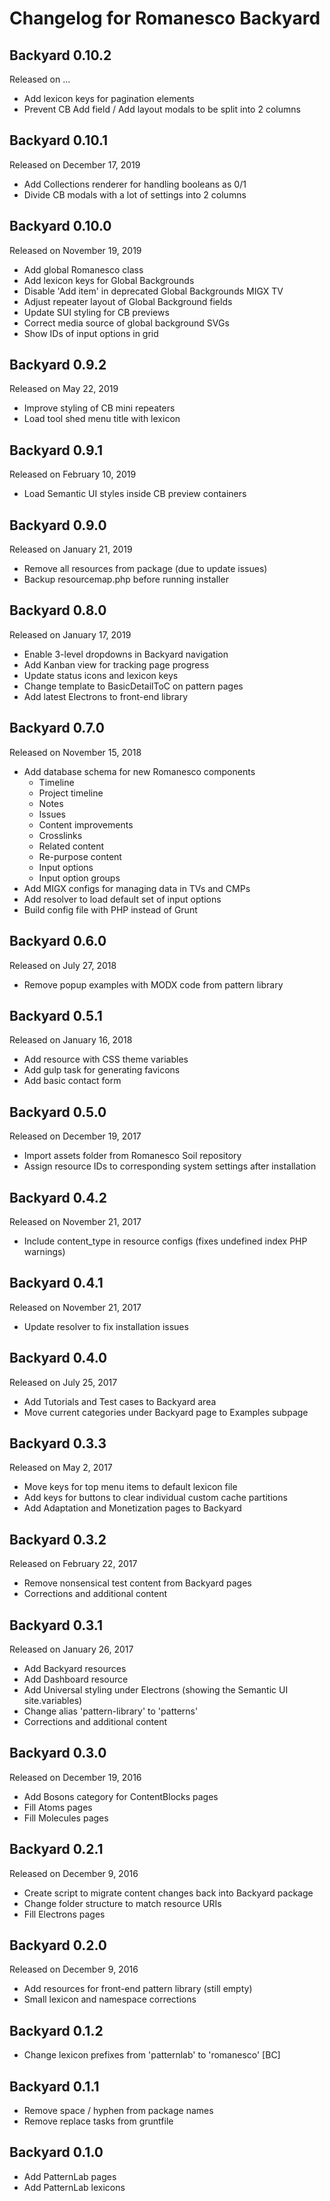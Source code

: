 # Changelog for Romanesco Backyard

## Backyard 0.10.2
Released on ...

- Add lexicon keys for pagination elements
- Prevent CB Add field / Add layout modals to be split into 2 columns

## Backyard 0.10.1
Released on December 17, 2019

- Add Collections renderer for handling booleans as 0/1
- Divide CB modals with a lot of settings into 2 columns

## Backyard 0.10.0
Released on November 19, 2019

- Add global Romanesco class
- Add lexicon keys for Global Backgrounds
- Disable 'Add item' in deprecated Global Backgrounds MIGX TV
- Adjust repeater layout of Global Background fields
- Update SUI styling for CB previews
- Correct media source of global background SVGs
- Show IDs of input options in grid

## Backyard 0.9.2
Released on May 22, 2019

- Improve styling of CB mini repeaters
- Load tool shed menu title with lexicon

## Backyard 0.9.1
Released on February 10, 2019

- Load Semantic UI styles inside CB preview containers

## Backyard 0.9.0
Released on January 21, 2019

- Remove all resources from package (due to update issues)
- Backup resourcemap.php before running installer

## Backyard 0.8.0
Released on January 17, 2019

- Enable 3-level dropdowns in Backyard navigation
- Add Kanban view for tracking page progress
- Update status icons and lexicon keys
- Change template to BasicDetailToC on pattern pages
- Add latest Electrons to front-end library

## Backyard 0.7.0
Released on November 15, 2018

- Add database schema for new Romanesco components
    - Timeline
    - Project timeline
    - Notes
    - Issues
    - Content improvements
    - Crosslinks
    - Related content
    - Re-purpose content
    - Input options
    - Input option groups
- Add MIGX configs for managing data in TVs and CMPs
- Add resolver to load default set of input options
- Build config file with PHP instead of Grunt

## Backyard 0.6.0
Released on July 27, 2018

- Remove popup examples with MODX code from pattern library

## Backyard 0.5.1
Released on January 16, 2018

- Add resource with CSS theme variables
- Add gulp task for generating favicons
- Add basic contact form

## Backyard 0.5.0
Released on December 19, 2017

- Import assets folder from Romanesco Soil repository
- Assign resource IDs to corresponding system settings after installation

## Backyard 0.4.2
Released on November 21, 2017

- Include content_type in resource configs (fixes undefined index PHP warnings)

## Backyard 0.4.1
Released on November 21, 2017

- Update resolver to fix installation issues

## Backyard 0.4.0
Released on July 25, 2017

- Add Tutorials and Test cases to Backyard area
- Move current categories under Backyard page to Examples subpage

## Backyard 0.3.3
Released on May 2, 2017

- Move keys for top menu items to default lexicon file
- Add keys for buttons to clear individual custom cache partitions
- Add Adaptation and Monetization pages to Backyard

## Backyard 0.3.2
Released on February 22, 2017

- Remove nonsensical test content from Backyard pages
- Corrections and additional content

## Backyard 0.3.1
Released on January 26, 2017

- Add Backyard resources
- Add Dashboard resource
- Add Universal styling under Electrons (showing the Semantic UI site.variables)
- Change alias 'pattern-library' to 'patterns'
- Corrections and additional content

## Backyard 0.3.0
Released on December 19, 2016

- Add Bosons category for ContentBlocks pages
- Fill Atoms pages
- Fill Molecules pages

## Backyard 0.2.1
Released on December 9, 2016

- Create script to migrate content changes back into Backyard package
- Change folder structure to match resource URIs
- Fill Electrons pages

## Backyard 0.2.0
Released on December 9, 2016

- Add resources for front-end pattern library (still empty)
- Small lexicon and namespace corrections

## Backyard 0.1.2

- Change lexicon prefixes from 'patternlab' to 'romanesco' [BC]

## Backyard 0.1.1

- Remove space / hyphen from package names
- Remove replace tasks from gruntfile

## Backyard 0.1.0

- Add PatternLab pages
- Add PatternLab lexicons